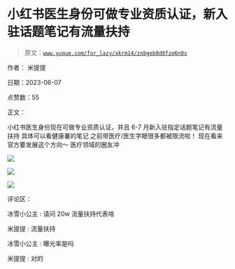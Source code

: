 # 小红书医生身份可做专业资质认证，新入驻话题笔记有流量扶持

> 原文：[`www.yuque.com/for_lazy/xkrm14/znbgeb0d8fzq6n0s`](https://www.yuque.com/for_lazy/xkrm14/znbgeb0d8fzq6n0s)

作者： 米提提

日期：2023-06-07

点赞数：55

正文：

小红书医生身份现在可做专业资质认证，并且 6-7 月新入驻指定话题笔记有流量扶持 具体可以看健康薯的笔记 之前带医疗/医生字眼很多都被限流啦！ 现在看来官方要发展这个方向～ 医疗领域的圈友冲

![](img/41f3e7f3d69cffa48e2113f7df2b6cf3.png)

![](img/c276d0595ca665f05bd983f29cc7760c.png)

![](img/a31d171e61f6f5a195bd99bf261a51f1.png)

评论区：

冰雪小公主 : 请问 20w 流量扶持代表啥

米提提 : 流量扶持

冰雪小公主 : 曝光率是吗

米提提 : 对的



